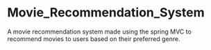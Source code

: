 # Movie_Recommendation_System
A movie recommendation system made using the spring MVC to recommend movies to users based on their preferred genre.
